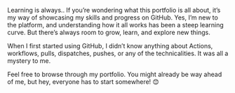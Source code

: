 Learning is always.. 
If you’re wondering what this portfolio is all about, it’s my way of showcasing my skills and progress on GitHub. Yes, I’m new to the platform, 
and understanding how it all works has been a steep learning curve. But there’s always room to grow, learn, and explore new things.

When I first started using GitHub, I didn’t know anything about Actions, workflows, pulls, dispatches, pushes, or any of the technicalities. It was all a mystery to me.

Feel free to browse through my portfolio. You might already be way ahead of me, but hey, everyone has to start somewhere! 😊
